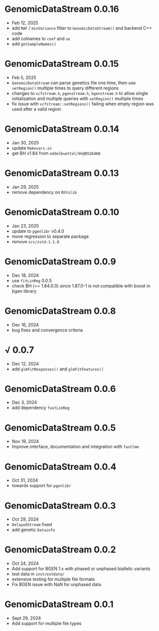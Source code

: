 
# GenomicDataStream 0.0.16
 - Feb 12, 2025
 - add `MAF` / `minVariance` filter to `GenomicDataStream()` and backend C++ code
 - add colnames to `coef` and `se`
 - add `getSampleNames()`

# GenomicDataStream 0.0.15
 - Feb 5, 2025
 - `GenomicDataStream` can parse genetics file one time, then use `setRegion()` multiple times to query different regions
  - changes to `vcfstream.h`, `pgenstream.h`, `bgenstream.h` to allow single initialization and multiple queries with `setRegion()` multiple times
 - fix issue with `vcfstream::setRegions()` failing when empty region was used after a valid region


# GenomicDataStream 0.0.14
 - Jan 30, 2025
 - update `Makevars.in`
 - get BH v1.84 from `eddelbuettel/bh@852b468`

# GenomicDataStream 0.0.13
 - Jan 29, 2025
 - remove dependency on `Rhtslib`

# GenomicDataStream 0.0.10
 - Jan 23, 2025
 - update to `pgenlibr` v0.4.0
 - move regression to separate package
 - remove `src/zstd-1.1.0`

# GenomicDataStream 0.0.9
 - Dec 18, 2024
 - use `fitLinReg` 0.0.5
 - check BH (== 1.84.0.0) since 1.87.0-1 is not compatible with boost in bgen library

# GenomicDataStream 0.0.8
 - Dec 16, 2024
 - bug fixes and convergence criteria

# √ 0.0.7
 - Dec 12, 2024
 - add `glmFitResponses()` and `glmFitFeatures()`

# GenomicDataStream 0.0.6
 - Dec 3, 2024
 - add dependency `fastLinReg`

# GenomicDataStream 0.0.5
 - Nov 19, 2024
 - Improve interface, documentation and integration with `fastlmm`


# GenomicDataStream 0.0.4
 - Oct 31, 2024
 - towards support for `pgenlibr`


# GenomicDataStream 0.0.3
 - Oct 29, 2024
 - `DelayedStream` fixed
 - add genetic `Datainfo`


# GenomicDataStream 0.0.2
 - Oct 24, 2024
 - Add support for BGEN 1.x with phased or unphased biallelic variants
 - test data in `inst/extdata/`
 - extensive testing for multiple file formats
  - Fix BGEN issue with NaN for unphased data


# GenomicDataStream 0.0.1
 - Sept 29, 2024
 - Add support for multiple file types

